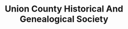---
layout: repo
title: "Union County Historical And Genealogical Society"
id: 15422
permalink: repos/15422/
---